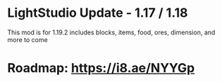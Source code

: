 # LightStudio Update - 1.17 / 1.18
This mod is for 1.19.2 includes blocks, items, food, ores, dimension, and more to come 

# Roadmap: https://i8.ae/NYYGp
